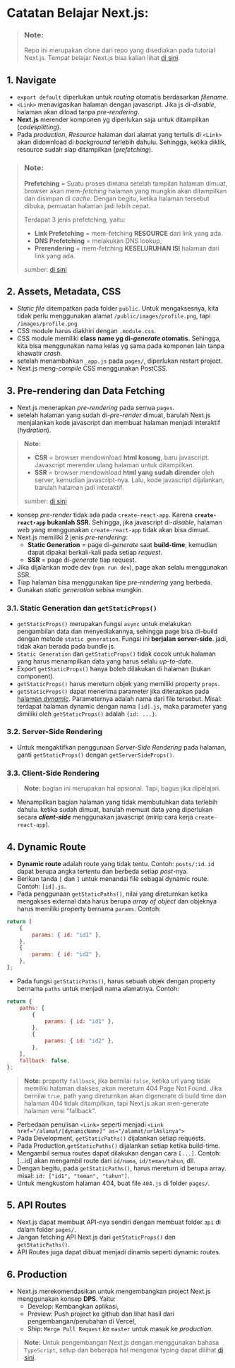 # Catatan Belajar Next.js:

> ### **Note:**
>
> Repo ini merupakan clone dari repo yang disediakan pada tutorial Next.js. Tempat belajar Next.js bisa kalian lihat [di sini](https://nextjs.org/learn).

## 1. Navigate

-   `export default` diperlukan untuk _routing_ otomatis berdasarkan _filename_.
-   `<Link>` menavigasikan halaman dengan javascript. Jika js di-_disable_, halaman akan diload tanpa _pre-rendering_.
-   **Next.js** merender komponen yg diperlukan saja untuk ditampilkan (_codesplitting_).
-   Pada _production_, _Resource_ halaman dari alamat yang tertulis di `<Link>` akan didownload di _background_ terlebih dahulu. Sehingga, ketika diklik, resource sudah siap ditampilkan (_prefetching_).

> ### **Note:**
>
> **Prefetching** = Suatu proses dimana setelah tampilan halaman dimuat, browser akan mem-_fetching_ halaman yang mungkin akan ditampilkan dan disimpan di _cache_. Dengan begitu, ketika halaman tersebut dibuka, pemuatan halaman jadi lebih cepat.
>
> Terdapat 3 jenis prefetching, yaitu:
>
> -   **Link Prefetching** = mem-fetching **RESOURCE** dari link yang ada.
> -   **DNS Prefetching** = melakukan DNS lookup,
> -   **Prerendering** = mem-fetching **KESELURUHAN ISI** halaman dari link yang ada.
>
> sumber: [di sini](https://www.keycdn.com/blog/resource-hints#:~:text=3.-,Prerendering,the%20assets%20of%20a%20document.)

## 2. Assets, Metadata, CSS

-   _Static file_ ditempatkan pada folder `public`. Untuk mengaksesnya, kita tidak perlu menggunakan alamat `/public/images/profile.png`, tapi `/images/profile.png`
-   CSS module harus diakhiri dengan `.module.css`.
-   CSS module memiliki **class name yg di-_generate_ otomatis**. Sehingga, kita bisa menggunakan nama kelas yg sama pada komponen lain tanpa khawatir _crash_.
-   setelah menambahkan `_app.js` pada `pages/`, diperlukan restart project.
-   Next.js meng-_compile_ CSS menggunakan PostCSS.

## 3. Pre-rendering dan Data Fetching

-   Next.js menerapkan _pre-rendering_ pada semua `pages`.
-   setelah halaman yang sudah di-_pre-render_ dimuat, barulah Next.js menjalankan kode javascript dan membuat halaman menjadi interaktif (_hydration_).

> **Note:**
>
> -   **CSR** = browser mendownload **html kosong**, baru javascript. Javascript merender ulang halaman untuk ditampilkan.
> -   **SSR** = browser mendownload **html yang sudah dirender** oleh server, kemudian javascript-nya. Lalu, kode javascript dijalankan, barulah halaman jadi interaktif.
>
> sumber: [di sini](https://medium.com/@theamanverma/what-is-csr-ssr-in-react-14bc3ea2ca32)

-   konsep _pre-render_ tidak ada pada `create-react-app`. Karena **`create-react-app` bukanlah SSR**. Sehingga, jika javascript di-_disable_, halaman web yang menggunakan `create-react-app` tidak akan bisa dimuat.
-   Next.js memiliki 2 jenis _pre-rendering_:
    -   **Static Generation** = page di-_generate_ saat **build-time**, kemudian dapat dipakai berkali-kali pada setiap _request_.
    -   **SSR** = page di-_generate_ tiap request.
-   Jika dijalankan mode dev (`npm run dev`), page akan selalu menggunakan SSR.
-   Tiap halaman bisa menggunakan tipe _pre-rendering_ yang berbeda.
-   Gunakan _static generation_ sebisa mungkin.

### 3.1. Static Generation dan `getStaticProps()`

-   `getStaticProps()` merupakan fungsi `async` untuk melakukan pengambilan data dan menyediakannya, sehingga page bisa di-build dengan metode `static generation`. Fungsi ini **berjalan server-side**. jadi, tidak akan berada pada bundle js.
-   `Static Generation` dan `getStaticProps()` tidak cocok untuk halaman yang harus menampilkan data yang harus selalu _up-to-date_.
-   Export `getStaticProps()` hanya boleh dilakukan di halaman (bukan component).
-   `getStaticProps()` harus mereturn objek yang memiliki property `props`.
-   `getStaticProps()` dapat menerima parameter jika diterapkan pada [halaman _dynamic_](#4-dynamic-route). Parameternya adalah nama dari file tersebut. Misal: terdapat halaman dynamic dengan nama `[id].js`, maka parameter yang dimiliki oleh `getStaticProps()` adalah `{id: ...}`.

### 3.2. Server-Side Rendering

-   Untuk mengaktifkan penggunaan _Server-Side Rendering_ pada halaman, ganti `getStaticProps()` dengan `getServerSideProps()`.

### 3.3. Client-Side Rendering

> **Note:** bagian ini merupakan hal opsional. Tapi, bagus jika dipelajari.

-   Menampilkan bagian halaman yang tidak membutuhkan data terlebih dahulu. ketika sudah dimuat, barulah memuat data yang diperlukan secara **_client-side_** menggunakan javascript (mirip cara kerja `create-react-app`).

## 4. Dynamic Route

-   **Dynamic route** adalah route yang tidak tentu. Contoh: `posts/:id`. `id` dapat berupa angka tertentu dan berbeda setiap _post_-nya.
-   Berikan tanda `[` dan `]` untuk menandai file sebagai dynamic route. Contoh: `[id].js`.
-   Pada penggunaan `getStaticPaths()`, nilai yang direturnkan ketika mengakses external data harus berupa _array of object_ dan objeknya harus memiliki property bernama `params`. Contoh:

```js
return [
	{
		params: { id: "id1" },
	},
	{
		params: { id: "id2" },
	},
];
```

-   Pada fungsi `getStaticPaths()`, harus sebuah objek dengan property bernama `paths` untuk menjadi nama alamatnya. Contoh:

```js
return {
	paths: [
		{
			params: { id: "id1" },
		},
		{
			params: { id: "id2" },
		},
	],
	fallback: false,
};
```

> **Note:**
> property `fallback`, jika bernilai `false`, ketika url yang tidak memiliki halaman diakses, akan mereturn 404 Page Not Found.
> Jika bernilai `true`, path yang direturnkan akan digenerate di build time dan halaman 404 tidak ditampilkan, tapi Next.js akan men-generate halaman versi "fallback".

-   Perbedaan penulisan `<Link>` seperti menjadi `<Link href="/alamat/[dynamicName]" as="/alamat/urlAslinya">`
-   Pada Development, `getStaticPaths()` dijalankan setiap requests.
-   Pada Production,`getStaticPaths()` dijalankan setiap ketika build-time.
-   Mengambil semua routes dapat dilakukan dengan cara `[...]`. Contoh: [...id] akan mengambil route dari `id/nama`, `id/teman/tahun`, dll.
-   Dengan begitu, pada `getStaticPaths()`, harus mereturn id berupa array. misal: `id: ["id1", "teman", "tahun"]`.
-   Untuk mengkustom halaman 404, buat file `404.js` di folder `pages/`.

## 5. API Routes

-   Next.js dapat membuat API-nya sendiri dengan membuat folder `api` di dalam folder `pages/`.
-   Jangan fetching API Next.js dari `getStaticProps()` dan `getStaticPaths()`.
-   API Routes juga dapat dibuat menjadi dinamis seperti dynamic routes.

## 6. Production

-   Next.js merekomendasikan untuk mengembangkan project Next.js menggunakan konsep **DPS**. Yaitu:
    -   Develop: Kembangkan aplikasi,
    -   Preview: Push project ke github dan lihat hasil dari pengembangan/perubahan di Vercel,
    -   Ship: `Merge Pull Request` ke `master` untuk masuk ke _production_.

> **Note:**
> Untuk pengembangan Next.js dengan menggunakan bahasa `TypeScript`, setup dan beberapa hal mengenai typing dapat dilihat [di sini](https://nextjs.org/learn/excel/typescript).
